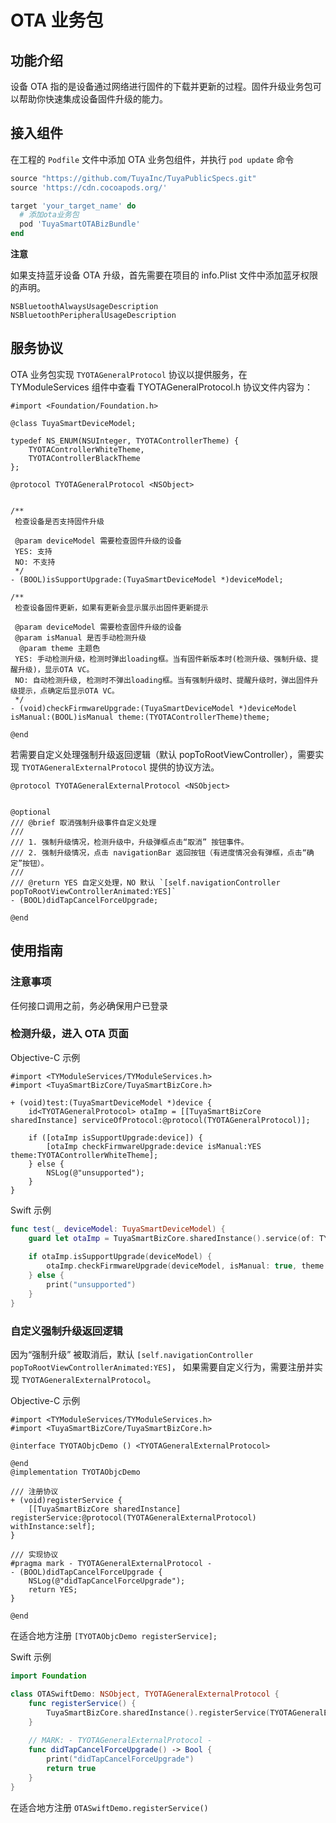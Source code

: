 # OTA 业务包

## 功能介绍
设备 OTA 指的是设备通过网络进行固件的下载并更新的过程。固件升级业务包可以帮助你快速集成设备固件升级的能力。


## 接入组件
在工程的 `Podfile` 文件中添加 OTA 业务包组件，并执行 `pod update` 命令

```ruby
source "https://github.com/TuyaInc/TuyaPublicSpecs.git"
source 'https://cdn.cocoapods.org/'

target 'your_target_name' do
  # 添加ota业务包
  pod 'TuyaSmartOTABizBundle'
end
```

**注意**

如果支持蓝牙设备 OTA 升级，首先需要在项目的 info.Plist 文件中添加蓝牙权限的声明。
```
NSBluetoothAlwaysUsageDescription
NSBluetoothPeripheralUsageDescription
```

## 服务协议
OTA 业务包实现 `TYOTAGeneralProtocol` 协议以提供服务，在 TYModuleServices 组件中查看 TYOTAGeneralProtocol.h 协议文件内容为：

```objc
#import <Foundation/Foundation.h>

@class TuyaSmartDeviceModel;

typedef NS_ENUM(NSUInteger, TYOTAControllerTheme) {
    TYOTAControllerWhiteTheme,
    TYOTAControllerBlackTheme
};

@protocol TYOTAGeneralProtocol <NSObject>


/**
 检查设备是否支持固件升级
 
 @param deviceModel 需要检查固件升级的设备
 YES: 支持
 NO: 不支持
 */
- (BOOL)isSupportUpgrade:(TuyaSmartDeviceModel *)deviceModel;

/**
 检查设备固件更新，如果有更新会显示展示出固件更新提示
 
 @param deviceModel 需要检查固件升级的设备
 @param isManual 是否手动检测升级
  @param theme 主题色
 YES: 手动检测升级，检测时弹出loading框。当有固件新版本时(检测升级、强制升级、提醒升级)，显示OTA VC。
 NO: 自动检测升级, 检测时不弹出loading框。当有强制升级时、提醒升级时，弹出固件升级提示，点确定后显示OTA VC。
 */
- (void)checkFirmwareUpgrade:(TuyaSmartDeviceModel *)deviceModel isManual:(BOOL)isManual theme:(TYOTAControllerTheme)theme;

@end

```

若需要自定义处理强制升级返回逻辑（默认 popToRootViewController），需要实现 `TYOTAGeneralExternalProtocol` 提供的协议方法。

```objc
@protocol TYOTAGeneralExternalProtocol <NSObject>


@optional
/// @brief 取消强制升级事件自定义处理
///
/// 1. 强制升级情况，检测升级中，升级弹框点击“取消” 按钮事件。
/// 2. 强制升级情况，点击 navigationBar 返回按钮（有进度情况会有弹框，点击“确定”按钮）。
///
/// @return YES 自定义处理，NO 默认 `[self.navigationController popToRootViewControllerAnimated:YES]`
- (BOOL)didTapCancelForceUpgrade;

@end
```

## 使用指南

### 注意事项
任何接口调用之前，务必确保用户已登录

### 检测升级，进入 OTA 页面

Objective-C 示例

```objc
#import <TYModuleServices/TYModuleServices.h>
#import <TuyaSmartBizCore/TuyaSmartBizCore.h>

+ (void)test:(TuyaSmartDeviceModel *)device {
    id<TYOTAGeneralProtocol> otaImp = [[TuyaSmartBizCore sharedInstance] serviceOfProtocol:@protocol(TYOTAGeneralProtocol)];
    
    if ([otaImp isSupportUpgrade:device]) {
        [otaImp checkFirmwareUpgrade:device isManual:YES theme:TYOTAControllerWhiteTheme];
    } else {
        NSLog(@"unsupported");
    }
}
```

Swift 示例

```swift
func test(_ deviceModel: TuyaSmartDeviceModel) {
	guard let otaImp = TuyaSmartBizCore.sharedInstance().service(of: TYOTAGeneralProtocol.self) as? TYOTAGeneralProtocol else { return }
	
	if otaImp.isSupportUpgrade(deviceModel) {
		otaImp.checkFirmwareUpgrade(deviceModel, isManual: true, theme: .whiteTheme)
	} else {
		print("unsupported")
	}
}
```

### 自定义强制升级返回逻辑
因为“强制升级” 被取消后，默认 `[self.navigationController popToRootViewControllerAnimated:YES]`，
如果需要自定义行为，需要注册并实现 `TYOTAGeneralExternalProtocol`。

Objective-C 示例

```objc
#import <TYModuleServices/TYModuleServices.h>
#import <TuyaSmartBizCore/TuyaSmartBizCore.h>

@interface TYOTAObjcDemo () <TYOTAGeneralExternalProtocol>

@end
@implementation TYOTAObjcDemo

/// 注册协议
+ (void)registerService {
    [[TuyaSmartBizCore sharedInstance] registerService:@protocol(TYOTAGeneralExternalProtocol) withInstance:self];
}

/// 实现协议
#pragma mark - TYOTAGeneralExternalProtocol -
- (BOOL)didTapCancelForceUpgrade {
    NSLog(@"didTapCancelForceUpgrade");
    return YES;
}

@end

```

在适合地方注册  `[TYOTAObjcDemo registerService];`

Swift 示例
```swift
import Foundation

class OTASwiftDemo: NSObject, TYOTAGeneralExternalProtocol {
    func registerService() {
        TuyaSmartBizCore.sharedInstance().registerService(TYOTAGeneralExternalProtocol.self, withInstance: self)
    }
    
    // MARK: - TYOTAGeneralExternalProtocol -
    func didTapCancelForceUpgrade() -> Bool {
        print("didTapCancelForceUpgrade")
        return true
    }
}
```

在适合地方注册  `OTASwiftDemo.registerService()`

